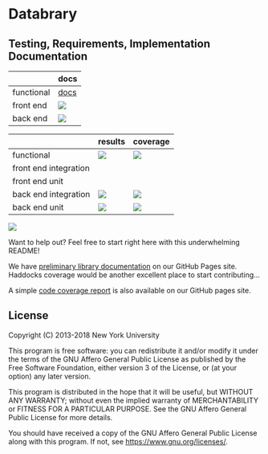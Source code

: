 # Databrary 

## Testing, Requirements, Implementation Documentation

|            | docs  |
|------------|---|
| functional | [docs](https://github.com/databrary/design/blob/master/overview.md)  |
| front end  | [<img src="https://img.shields.io/badge/jsdoc-generated-brightgreen.svg">](http://databrary.github.io/databrary/frontend-doc/)  |
| back end   | [<img src="https://img.shields.io/badge/haddocks-generated-brightgreen.svg">](http://databrary.github.io/databrary/haddocks/) |

|                       | results | coverage |
|-----------------------|---------|----------|
| functional            | [<img src="https://img.shields.io/badge/tests-master%20passed-brightgreen.svg">](http://databrary.github.io/databrary/Report.html)        | [<img src="https://img.shields.io/badge/functional%20coverage-37%25-yellow.svg">](http://databrary.github.io/databrary/coverage-comparison/katalon-coverage/hpc_index.html)          |
| front end integration |         |          |
| front end unit        |         |          |
| back end integration  | [<img src="https://img.shields.io/badge/runscope-master%20passed-brightgreen.svg">](https://www.runscope.com/radar/agq3bvszxaxe/b788db16-d63b-4ea9-ba98-5abc477dd03d/history/20b1a0c1-c94b-4568-acc3-853d0e3e248a)        | [<img src="https://img.shields.io/badge/integration%20coverage-29%25-yellow.svg">](http://databrary.github.io/databrary/coverage-comparison/runscope/hpc_index.html)          |
| back end unit         | [<img src="https://img.shields.io/badge/tests-master%20passed-brightgreen.svg">](https://github.com/databrary/databrary/blob/gh-pages/databrary-1-discovered.log)        | [<img src="https://img.shields.io/badge/unit%20coverage-21%25-yellow.svg">](http://databrary.github.io/databrary/coverage/hpc_index.html)         |

[<img src="https://img.shields.io/uptimerobot/ratio/m779481982-e616968da86ff263aea86978.svg">](https://stats.uptimerobot.com/J80YrsnzP)

Want to help out? Feel free to start right here with this underwhelming README!

We have [preliminary library
documentation](http://databrary.github.io/databrary/) on our GitHub Pages site.
Haddocks coverage would be another excellent place to start contributing...

A simple [code coverage report](http://databrary.github.io/databrary/) is also
available on our GitHub pages site.

## License

Copyright (C) 2013-2018 New York University

This program is free software: you can redistribute it and/or modify
it under the terms of the GNU Affero General Public License as
published by the Free Software Foundation, either version 3 of the
License, or (at your option) any later version.

This program is distributed in the hope that it will be useful,
but WITHOUT ANY WARRANTY; without even the implied warranty of
MERCHANTABILITY or FITNESS FOR A PARTICULAR PURPOSE.  See the
GNU Affero General Public License for more details.

You should have received a copy of the GNU Affero General Public License
along with this program.  If not, see <https://www.gnu.org/licenses/>.
